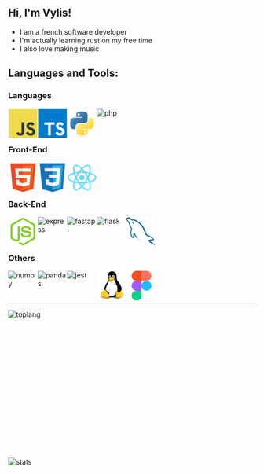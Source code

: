 ## Hi, I'm Vylis! 
- I am a french software developer
- I'm actually learning rust on my free time
- I also love making music

## Languages and Tools: 

### Languages

 <img align=left src="https://raw.githubusercontent.com/devicons/devicon/master/icons/javascript/javascript-original.svg" alt="javascript" width="60" height="60"/> 
 <img align=left src="https://raw.githubusercontent.com/devicons/devicon/master/icons/typescript/typescript-original.svg" alt="typescript" width="60" height="60"/> 
 <img align=left src="https://raw.githubusercontent.com/devicons/devicon/1119b9f84c0290e0f0b38982099a2bd027a48bf1/icons/python/python-original.svg" alt="python" width="60" height="60"/> 
 <img align=left src="https://cdn.jsdelivr.net/gh/devicons/devicon/icons/php/php-original.svg" alt="php" width="60" height="60"/> 

 <br/><br/><br/>
 
### Front-End

 <img align=left src="https://raw.githubusercontent.com/devicons/devicon/master/icons/html5/html5-original.svg" alt="html" width="60" height="60"/> 
 <img align=left src="https://raw.githubusercontent.com/devicons/devicon/master/icons/css3/css3-original.svg" alt="css" width="60" height="60"/> 
 <img align=left src="https://raw.githubusercontent.com/devicons/devicon/master/icons/react/react-original.svg" alt="react" width="60" height="60"/>
  
 <br/><br/><br/>
 
### Back-End
 
 <img align=left src="https://raw.githubusercontent.com/devicons/devicon/master/icons/nodejs/nodejs-original.svg" alt="nodejs" width="60" height="60"/> 
 <img align=left src="https://cdn.jsdelivr.net/gh/devicons/devicon/icons/express/express-original.svg" alt="express" width="60" height="60"/> 
 <img align=left src="https://cdn.jsdelivr.net/gh/devicons/devicon/icons/fastapi/fastapi-original.svg" alt="fastapi" width="60" height="60"/> 
 <img align=left src="https://cdn.jsdelivr.net/gh/devicons/devicon/icons/flask/flask-original.svg" alt="flask" width="60" height="60"/>
 <img align=left src="https://raw.githubusercontent.com/devicons/devicon/master/icons/mysql/mysql-original.svg" alt="mysql" width="60" height="60"/> 

 <br/><br/><br/>
  
### Others

  <img align=left src="https://cdn.jsdelivr.net/gh/devicons/devicon/icons/numpy/numpy-original.svg" alt="numpy" width="60" height="60"/>
  <img align=left src="https://cdn.jsdelivr.net/gh/devicons/devicon/icons/pandas/pandas-original.svg" alt="pandas" width="60" height="60"/>
  <img align=left src="https://cdn.jsdelivr.net/gh/devicons/devicon/icons/jest/jest-plain.svg" alt="jest" width="60" height="60"/>
  <img align=left src="https://raw.githubusercontent.com/devicons/devicon/master/icons/linux/linux-original.svg" alt="linux" width="60" height="60"/>  
  <img align=left src="https://raw.githubusercontent.com/devicons/devicon/master/icons/figma/figma-original.svg" alt="figma" width="60" height="60"/> 
 
 <br/><br/><br/>

---

 <p><img align="left" src="https://github-readme-stats.vercel.app/api/top-langs?username=vylis&show_icons=true&hide_progress=true&theme=dark#gh-dark-mode-only" alt="toplang" height="300" width="300"/></p
 <p><img align="left" src="https://github-readme-stats.vercel.app/api?username=vylis&show_icons=true&theme=dark#gh-dark-mode-only" alt="stats" height="300" width="300"/></p
